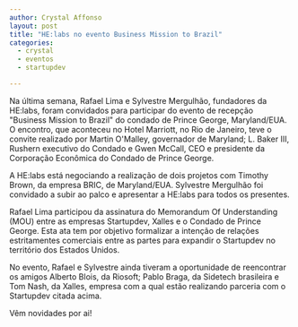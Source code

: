 ```yaml
---
author: Crystal Affonso
layout: post
title: "HE:labs no evento Business Mission to Brazil"
categories:
  - crystal
  - eventos
  - startupdev

---
```


Na última semana, Rafael Lima e Sylvestre Mergulhão, fundadores da HE:labs, foram convidados para participar do evento  de recepção "Business Mission to Brazil" do condado de Prince George, Maryland/EUA. O encontro, que aconteceu no Hotel Marriott, no Rio de Janeiro, teve o convite realizado por Martin O'Malley, governador de Maryland; L. Baker III, Rushern executivo do Condado e Gwen McCall, CEO e presidente da Corporação Econômica do Condado de Prince George.

<!--more-->

A HE:labs está negociando a realização de dois projetos com Timothy Brown, da empresa BRIC, de Maryland/EUA. Sylvestre Mergulhão foi convidado a subir ao palco e apresentar a HE:labs para todos os presentes.

Rafael Lima participou da assinatura do Memorandum Of Understanding (MOU) entre as empresas Startupdev, Xalles e o Condado de Prince George. Esta ata tem por objetivo formalizar a intenção de relações estritamentes comerciais entre as partes para expandir o Startupdev no território dos Estados Unidos.

No evento, Rafael e Sylvestre ainda tiveram a oportunidade de reencontrar os amigos Alberto Blois, da Riosoft; Pablo Braga, da Sidetech brasileira e Tom Nash, da Xalles, empresa com a qual estão realizando parceria com o Startupdev citada acima.


Vêm novidades por ai!
